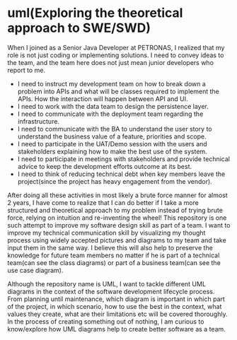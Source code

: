 # uml(Exploring the theoretical approach to SWE/SWD)
When I joined as a Senior Java Developer at PETRONAS, I realized that my role is not just coding or implementing solutions. I need to convey ideas to the team, and the team here does not just mean junior developers who report to me. 
- I need to instruct my development team on how to break down a problem into APIs and what will be classes required to implement the APIs. How the interaction will happen between API and UI. 
- I need to work with the data team to design the persistence layer.
- I need to communicate with the deployment team regarding the infrastructure.
- I need to communicate with the BA to understand the user story to understand the business value of a feature, priorities and scope.
- I need to participate in the UAT/Demo session with the users and stakeholders explaining how to make the best use of the system.
- I need to participate in meetings with stakeholders and provide technical advice to keep the development efforts outcome at its best.
- I need to think of reducing technical debt when key members leave the project(since the project has heavy engagement from the vendor). 

After doing all these activities in most likely a brute force manner for almost 2 years, I have come to realize that I can do better if I take a more structured and theoretical approach to my problem instead of trying brute force, relying on intuition and re-inventing the wheel! This repository is one such attempt to improve my software design skill as part of a team. I want to improve my technical communication skill by visualizing my thought process using widely accepted pictures and diagrams to my team and take input them in the same way. I believe this will also help to preserve the knowledge for future team members no matter if he is part of a technical team(can see the class diagrams) or part of a business team(can see the use case diagram).

Although the repository name is UML, I want to tackle different UML diagrams in the context of the software development lifecycle process. From planning until maintenance, which diagram is important in which part of the project, in which scenario, how to use the best in the context, what values they create, what are their limitations etc will be covered thoroughly. In the process of creating something out of nothing, I am curious to know/explore how UML diagrams help to create better software as a team.